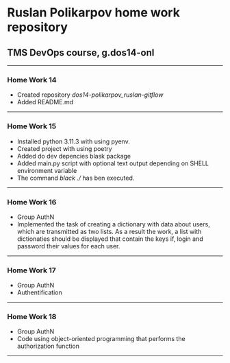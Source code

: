 # Ruslan Polikarpov home work repository 

## TMS DevOps course, g.dos14-onl
____

### Home Work 14

- Created repository *dos14-polikarpov_ruslan-gitflow*
- Added README.md
____

### Home Work 15

- Installed python 3.11.3 with using pyenv.
- Created project with using poetry
- Added do dev depencies blask package
- Added main.py script with optional text output depending on SHELL environment variable
- The command *black ./* has ben executed.
____

### Home Work 16

- Group AuthN
- Implemented the task of creating a dictionary with data about users, which are transmitted as two lists.
 As a result the work, a list with dictionaties should be displayed that contain the keys if, login and password their values for each user.
____

### Home Work 17
- Group AuthN
- Authentification 
____
### Home Work 18
- Group AuthN
- Code using object-oriented programming that performs the authorization function
___
